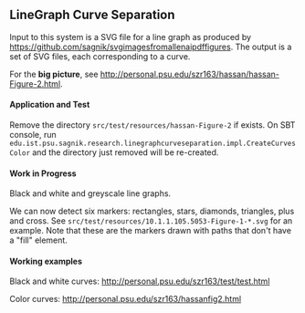 ## LineGraph Curve Separation

Input to this system is a SVG file for a line graph as produced by https://github.com/sagnik/svgimagesfromallenaipdffigures. The output is a set of SVG files, each corresponding to a curve. 

For the **big picture**, see http://personal.psu.edu/szr163/hassan/hassan-Figure-2.html.

#### Application and Test

Remove the directory `src/test/resources/hassan-Figure-2` if exists. On SBT console, run `edu.ist.psu.sagnik.research.linegraphcurveseparation.impl.CreateCurvesColor` and the directory just removed will be re-created. 

#### Work in Progress

Black and white and greyscale line graphs. 

We can now detect six  markers: rectangles, stars, diamonds, triangles, plus and cross. See `src/test/resources/10.1.1.105.5053-Figure-1-*.svg` for an example. Note that these are the markers drawn with paths that don't have a "fill" element.

#### Working examples

Black and white curves: http://personal.psu.edu/szr163/test/test.html

Color curves: http://personal.psu.edu/szr163/hassanfig2.html                     
                     

    

